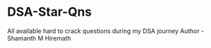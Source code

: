 # DSA-Star-Qns
All available hard to crack questions during my DSA journey
Author - Shamanth M Hiremath
